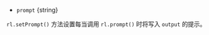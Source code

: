 <!-- YAML
added: v0.1.98
-->

* `prompt` {string}

`rl.setPrompt()` 方法设置每当调用 `rl.prompt()` 时将写入 `output` 的提示。

